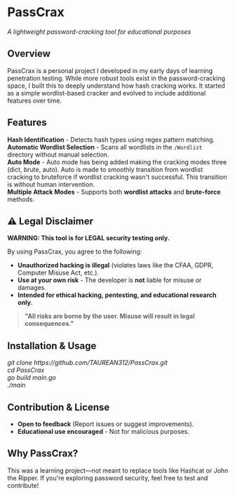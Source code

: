 <!DOCTYPE html>
<html lang="en">
<head>
    <meta charset="UTF-8">
    <meta name="viewport" content="width=device-width, initial-scale=1.0">
</head>
  <body>
    <h1>PassCrax</h1>
    <p><em>A lightweight password-cracking tool for educational purposes</em></p>

<h2>Overview</h2>
    <p>PassCrax is a personal project I developed in my early days of learning penetration testing. While more robust tools exist in the password-cracking space, I built this to deeply understand how hash cracking works. It started as a simple wordlist-based cracker and evolved to include additional features over time.</p>

<h2>Features</h2>
    <div class="feature">
        <strong>Hash Identification</strong> - Detects hash types using regex pattern matching.
    </div>
    <div class="feature">
        <strong>Automatic Wordlist Selection</strong> - Scans all wordlists in the <code>/Wordlist</code> directory without manual selection.
    </div>
    <div class="feature">
        <strong>Auto Mode</strong> - Auto mode has being added making the cracking modes three (dict, brute, auto). Auto is made to smoothly transition from wordlist cracking to bruteforce if wordlist cracking wasn't successful. This transition is without human intervention.
    </div>
    <div class="feature">
        <strong>Multiple Attack Modes</strong> - Supports both <strong>wordlist attacks</strong> and <strong>brute-force</strong> methods.
    </div>

<h2>⚠️ Legal Disclaimer</h2>
    <div class="disclaimer">
        <p><strong>WARNING: This tool is for LEGAL security testing only.</strong></p>
        
<p>By using PassCrax, you agree to the following:</p>
        <ul>
            <li><strong>Unauthorized hacking is illegal</strong> (violates laws like the CFAA, GDPR, Computer Misuse Act, etc.).</li>
            <li><strong>Use at your own risk</strong> - The developer is <strong>not</strong> liable for misuse or damages.</li>
            <li><strong>Intended for ethical hacking, pentesting, and educational research only.</strong></li>
        </ul>
        
<blockquote><strong>"All risks are borne by the user. Misuse will result in legal consequences."</strong></blockquote>
    </div>

<h2>Installation & Usage</h2>
    <p><em>git clone https://github.com/TAUREAN312/PassCrax.git<br>
    cd PassCrax<br>
    go build main.go<br>
    ./main</em></p>

<h2>Contribution & License</h2>
    <ul>
        <li><strong>Open to feedback</strong> (Report issues or suggest improvements).</li>
        <li><strong>Educational use encouraged</strong> - Not for malicious purposes.</li>
    </ul>

<h2>Why PassCrax?</h2>
    <p>This was a learning project—not meant to replace tools like Hashcat or John the Ripper. If you're exploring password security, feel free to test and contribute!</p>
</body>
</html>
